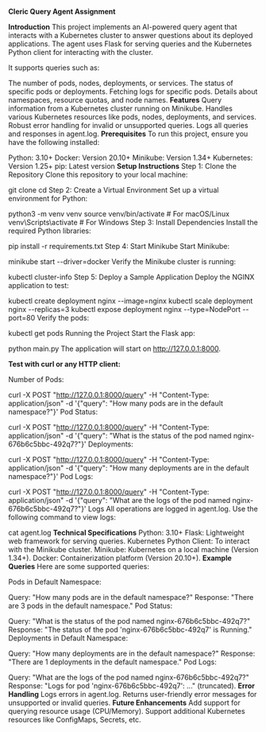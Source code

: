 **Cleric Query Agent Assignment**

**Introduction**
This project implements an AI-powered query agent that interacts with a Kubernetes cluster to answer questions about its deployed applications. The agent uses Flask for serving queries and the Kubernetes Python client for interacting with the cluster.

It supports queries such as:

The number of pods, nodes, deployments, or services.
The status of specific pods or deployments.
Fetching logs for specific pods.
Details about namespaces, resource quotas, and node names.
**Features**
Query information from a Kubernetes cluster running on Minikube.
Handles various Kubernetes resources like pods, nodes, deployments, and services.
Robust error handling for invalid or unsupported queries.
Logs all queries and responses in agent.log.
**Prerequisites**
To run this project, ensure you have the following installed:

Python: 3.10+
Docker: Version 20.10+
Minikube: Version 1.34+
Kubernetes: Version 1.25+
pip: Latest version
**Setup Instructions**
Step 1: Clone the Repository
Clone this repository to your local machine:



git clone <repository-url>
cd <repository-folder>
Step 2: Create a Virtual Environment
Set up a virtual environment for Python:


python3 -m venv venv
source venv/bin/activate  # For macOS/Linux
venv\Scripts\activate     # For Windows
Step 3: Install Dependencies
Install the required Python libraries:



pip install -r requirements.txt
Step 4: Start Minikube
Start Minikube:

minikube start --driver=docker
Verify the Minikube cluster is running:


kubectl cluster-info
Step 5: Deploy a Sample Application
Deploy the NGINX application to test:

kubectl create deployment nginx --image=nginx
kubectl scale deployment nginx --replicas=3
kubectl expose deployment nginx --type=NodePort --port=80
Verify the pods:


kubectl get pods
Running the Project
Start the Flask app:

python main.py
The application will start on http://127.0.0.1:8000.

**Test with curl or any HTTP client:**

Number of Pods:

curl -X POST "http://127.0.0.1:8000/query" -H "Content-Type: application/json" -d '{"query": "How many pods are in the default namespace?"}'
Pod Status:

curl -X POST "http://127.0.0.1:8000/query" -H "Content-Type: application/json" -d '{"query": "What is the status of the pod named nginx-676b6c5bbc-492q7?"}'
Deployments:

curl -X POST "http://127.0.0.1:8000/query" -H "Content-Type: application/json" -d '{"query": "How many deployments are in the default namespace?"}'
Pod Logs:

curl -X POST "http://127.0.0.1:8000/query" -H "Content-Type: application/json" -d '{"query": "What are the logs of the pod named nginx-676b6c5bbc-492q7?"}'
Logs
All operations are logged in agent.log. Use the following command to view logs:


cat agent.log
**Technical Specifications**
Python: 3.10+
Flask: Lightweight web framework for serving queries.
Kubernetes Python Client: To interact with the Minikube cluster.
Minikube: Kubernetes on a local machine (Version 1.34+).
Docker: Containerization platform (Version 20.10+).
**Example Queries**
Here are some supported queries:

Pods in Default Namespace:

Query: "How many pods are in the default namespace?"
Response: "There are 3 pods in the default namespace."
Pod Status:

Query: "What is the status of the pod named nginx-676b6c5bbc-492q7?"
Response: "The status of the pod 'nginx-676b6c5bbc-492q7' is Running."
Deployments in Default Namespace:

Query: "How many deployments are in the default namespace?"
Response: "There are 1 deployments in the default namespace."
Pod Logs:

Query: "What are the logs of the pod named nginx-676b6c5bbc-492q7?"
Response: "Logs for pod 'nginx-676b6c5bbc-492q7': ..." (truncated).
**Error Handling**
Logs errors in agent.log.
Returns user-friendly error messages for unsupported or invalid queries.
**Future Enhancements**
Add support for querying resource usage (CPU/Memory).
Support additional Kubernetes resources like ConfigMaps, Secrets, etc.
